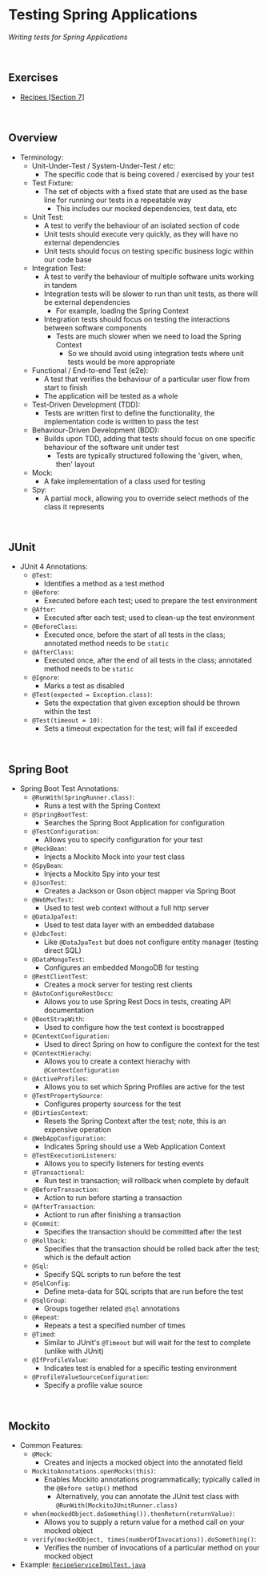 # Testing Spring Applications
*Writing tests for Spring Applications*

<br>

## Exercises
* [Recipes [Section 7]](../07-spring-mvc-web-dev/exercises/recipes)

<br>

## Overview
* Terminology:
    * Unit-Under-Test / System-Under-Test / etc:
        * The specific code that is being covered / exercised by your test
    * Test Fixture:
        * The set of objects with a fixed state that are used as the base line for running our tests in a repeatable way
            * This includes our mocked dependencies, test data, etc
    * Unit Test:
        * A test to verify the behaviour of an isolated section of code
        * Unit tests should execute very quickly, as they will have no external dependencies
        * Unit tests should focus on testing specific business logic within our code base
    * Integration Test:
        * A test to verify the behaviour of multiple software units working in tandem
        * Integration tests will be slower to run than unit tests, as there will be external dependencies
            * For example, loading the Spring Context
        * Integration tests should focus on testing the interactions between software components
            * Tests are much slower when we need to load the Spring Context
                * So we should avoid using integration tests where unit tests would be more appropriate
    * Functional / End-to-end Test (e2e):
        * A test that verifies the behaviour of a particular user flow from start to finish
        * The application will be tested as a whole
    * Test-Driven Development (TDD):
        * Tests are written first to define the functionality, the implementation code is written to pass the test
    * Behaviour-Driven Development (BDD):
        * Builds upon TDD, adding that tests should focus on one specific behaviour of the software unit under test
            * Tests are typically structured following the 'given, when, then' layout
    * Mock:
        * A fake implementation of a class used for testing
    * Spy:
        * A partial mock, allowing you to override select methods of the class it represents

<br>

## JUnit
* JUnit 4 Annotations:
    * `@Test`:
        * Identifies a method as a test method
    * `@Before`:
        * Executed before each test; used to prepare the test environment
    * `@After`:
        * Executed after each test; used to clean-up the test environment
    * `@BeforeClass`:
        * Executed once, before the start of all tests in the class; annotated method needs to be `static`
    * `@AfterClass`:
        * Executed once, after the end of all tests in the class; annotated method needs to be `static`
    * `@Ignore`:
        * Marks a test as disabled
    * `@Test(expected = Exception.class)`:
        * Sets the expectation that given exception should be thrown within the test
    * `@Test(timeout = 10)`:
        * Sets a timeout expectation for the test; will fail if exceeded

<br>

## Spring Boot
* Spring Boot Test Annotations:
    * `@RunWith(SpringRunner.class)`:
        * Runs a test with the Spring Context
    * `@SpringBootTest`:
        * Searches the Spring Boot Application for configuration
    * `@TestConfiguration`:
        * Allows you to specify configuration for your test
    * `@MockBean`:
        * Injects a Mockito Mock into your test class
    * `@SpyBean`:
        * Injects a Mockito Spy into your test
    * `@JsonTest`:
        * Creates a Jackson or Gson object mapper via Spring Boot
    * `@WebMvcTest`:
        * Used to test web context without a full http server
    * `@DataJpaTest`:
        * Used to test data layer with an embedded database
    * `@JdbcTest`:
        * Like `@DataJpaTest` but does not configure entity manager (testing direct SQL)
    * `@DataMongoTest`:
        * Configures an embedded MongoDB for testing
    * `@RestClientTest`:
        * Creates a mock server for testing rest clients
    * `@AutoConfigureRestDocs`:
        * Allows you to use Spring Rest Docs in tests, creating API documentation
    * `@BootStrapWith`:
        * Used to configure how the test context is boostrapped
    * `@ContextConfiguration`:
        * Used to direct Spring on how to configure the context for the test
    * `@ContextHierachy`:
        * Allows you to create a context hierachy with `@ContextConfiguration`
    * `@ActiveProfiles`:
        * Allows you to set which Spring Profiles are active for the test
    * `@TestPropertySource`:
        * Configures property sourcess for the test
    * `@DirtiesContext`:
        * Resets the Spring Context after the test; note, this is an expensive operation
    * `@WebAppConfiguration`:
        * Indicates Spring should use a Web Application Context
    * `@TestExecutionListeners`:
        * Allows you to specify listeners for testing events
    * `@Transactional`:
        * Run test in transaction; will rollback when complete by default
    * `@BeforeTransaction`:
        * Action to run before starting a transaction
    * `@AfterTransaction`:
        * Actiont to run after finishing a transaction
    * `@Commit`:
        * Specifies the transaction should be committed after the test
    * `@Rollback`:
        * Specifies that the transaction should be rolled back after the test; which is the default action
    * `@Sql`:
        * Specify SQL scripts to run before the test
    * `@SqlConfig`:
        * Define meta-data for SQL scripts that are run before the test
    * `@SqlGroup`:
        * Groups together related `@Sql` annotations
    * `@Repeat`:
        * Repeats a test a specified number of times
    * `@Timed`:
        * Similar to JUnit's `@Timeout` but will wait for the test to complete (unlike with JUnit)
    * `@IfProfileValue`:
        * Indicates test is enabled for a specific testing environment
    * `@ProfileValueSourceConfiguration`:
        * Specify a profile value source

<br>

## Mockito
* Common Features:
    * `@Mock`: 
        * Creates and injects a mocked object into the annotated field
    * `MockitoAnnotations.openMocks(this)`:
        * Enables Mockito annotations programmatically; typically called in the `@Before setUp()` method
            * Alternatively, you can annotate the JUnit test class with `@RunWith(MockitoJUnitRunner.class)`
    * `when(mockedObject.doSomething()).thenReturn(returnValue)`:
        * Allows you to supply a return value for a method call on your mocked object
    * `verify(mockedObject, times(numberOfInvocations)).doSomething()`:
        * Verifies the number of invocations of a particular method on your mocked object
* Example: [`RecipeServiceImplTest.java`](../07-spring-mvc-web-dev/exercises/recipes/src/test/java/com/jrsmiffy/springguru/recipes/service/RecipeServiceImplTest.java)